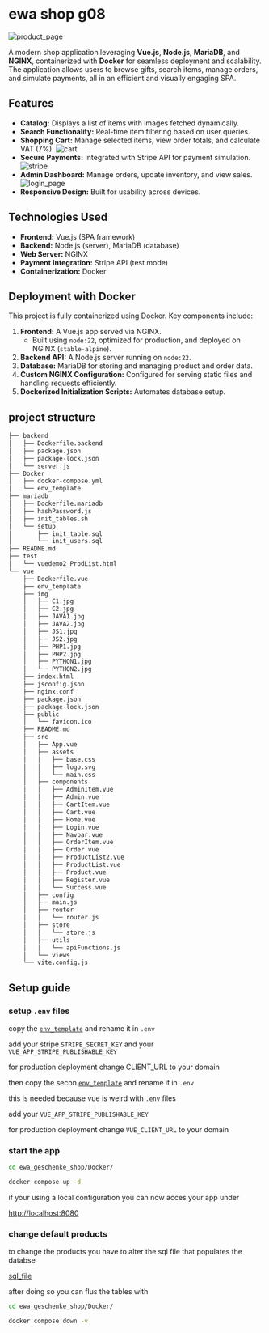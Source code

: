 # ewa shop g08

![product_page](./images/Anlage_1.png)


A modern shop application leveraging **Vue.js**, **Node.js**, **MariaDB**, and **NGINX**, containerized with **Docker** for seamless deployment and scalability. The application allows users to browse gifts, search items, manage orders, and simulate payments, all in an efficient and visually engaging SPA.

## Features
- **Catalog:** Displays a list of items with images fetched dynamically.
- **Search Functionality:** Real-time item filtering based on user queries.
- **Shopping Cart:** Manage selected items, view order totals, and calculate VAT (7%).
 ![cart](./images/Anlage_3.png)
- **Secure Payments:** Integrated with Stripe API for payment simulation.
  ![stripe](./images/Anlage_4.png)
- **Admin Dashboard:** Manage orders, update inventory, and view sales.
  ![login_page](./images/Anlage_5.png)
- **Responsive Design:** Built for usability across devices.


## Technologies Used
- **Frontend:** Vue.js (SPA framework)
- **Backend:** Node.js (server), MariaDB (database)
- **Web Server:** NGINX
- **Payment Integration:** Stripe API (test mode)
- **Containerization:** Docker

## Deployment with Docker
This project is fully containerized using Docker. Key components include:
1. **Frontend:** A Vue.js app served via NGINX.
   - Built using `node:22`, optimized for production, and deployed on NGINX (`stable-alpine`).
2. **Backend API:** A Node.js server running on `node:22`.
3. **Database:** MariaDB for storing and managing product and order data.
4. **Custom NGINX Configuration:** Configured for serving static files and handling requests efficiently.
5. **Dockerized Initialization Scripts:** Automates database setup.



## project structure

```bash
├── backend
│   ├── Dockerfile.backend
│   ├── package.json
│   ├── package-lock.json
│   └── server.js
├── Docker
│   ├── docker-compose.yml
│   └── env_template
├── mariadb
│   ├── Dockerfile.mariadb
│   ├── hashPassword.js
│   ├── init_tables.sh
│   └── setup
│       ├── init_table.sql
│       └── init_users.sql
├── README.md
├── test
│   └── vuedemo2_ProdList.html
└── vue
    ├── Dockerfile.vue
    ├── env_template
    ├── img
    │   ├── C1.jpg
    │   ├── C2.jpg
    │   ├── JAVA1.jpg
    │   ├── JAVA2.jpg
    │   ├── JS1.jpg
    │   ├── JS2.jpg
    │   ├── PHP1.jpg
    │   ├── PHP2.jpg
    │   ├── PYTHON1.jpg
    │   └── PYTHON2.jpg
    ├── index.html
    ├── jsconfig.json
    ├── nginx.conf
    ├── package.json
    ├── package-lock.json
    ├── public
    │   └── favicon.ico
    ├── README.md
    ├── src
    │   ├── App.vue
    │   ├── assets
    │   │   ├── base.css
    │   │   ├── logo.svg
    │   │   └── main.css
    │   ├── components
    │   │   ├── AdminItem.vue
    │   │   ├── Admin.vue
    │   │   ├── CartItem.vue
    │   │   ├── Cart.vue
    │   │   ├── Home.vue
    │   │   ├── Login.vue
    │   │   ├── Navbar.vue
    │   │   ├── OrderItem.vue
    │   │   ├── Order.vue
    │   │   ├── ProductList2.vue
    │   │   ├── ProductList.vue
    │   │   ├── Product.vue
    │   │   ├── Register.vue
    │   │   └── Success.vue
    │   ├── config
    │   ├── main.js
    │   ├── router
    │   │   └── router.js
    │   ├── store
    │   │   └── store.js
    │   ├── utils
    │   │   └── apiFunctions.js
    │   └── views
    └── vite.config.js
```


## Setup guide

### setup `.env` files

copy the [`env_template`](./Docker/env_template) and rename it in `.env` 

add your stripe `STRIPE_SECRET_KEY` and your `VUE_APP_STRIPE_PUBLISHABLE_KEY`

for production deployment change CLIENT_URL to your domain 


then copy the secon [`env_template`](./vue/env_template) and rename it in `.env` 

this is needed because vue is weird with `.env` files

add your `VUE_APP_STRIPE_PUBLISHABLE_KEY` 

for production deployment change `VUE_CLIENT_URL` to your domain 



### start the app

```bash
cd ewa_geschenke_shop/Docker/

docker compose up -d

```


if your using a local configuration you can now acces your app under 

[http://localhost:8080](http://localhost:8080)


### change default products 

to change the products you have to alter the sql file that populates the databse 

[sql_file](./mariadb/setup/init_table.sql)

after doing so you can flus the tables with 

```bash
cd ewa_geschenke_shop/Docker/

docker compose down -v

```
